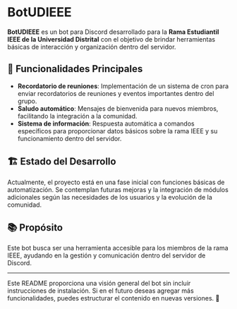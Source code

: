 # BotUDIEEE

**BotUDIEEE** es un bot para Discord desarrollado para la **Rama Estudiantil IEEE de la Universidad Distrital** con el objetivo de brindar herramientas básicas de interacción y organización dentro del servidor.

## 📌 Funcionalidades Principales

- **Recordatorio de reuniones**: Implementación de un sistema de cron para enviar recordatorios de reuniones y eventos importantes dentro del grupo.
- **Saludo automático**: Mensajes de bienvenida para nuevos miembros, facilitando la integración a la comunidad.
- **Sistema de información**: Respuesta automática a comandos específicos para proporcionar datos básicos sobre la rama IEEE y su funcionamiento dentro del servidor.

## 🏗️ Estado del Desarrollo

Actualmente, el proyecto está en una fase inicial con funciones básicas de automatización. Se contemplan futuras mejoras y la integración de módulos adicionales según las necesidades de los usuarios y la evolución de la comunidad.

## 📚 Propósito

Este bot busca ser una herramienta accesible para los miembros de la rama IEEE, ayudando en la gestión y comunicación dentro del servidor de Discord.

---

Este README proporciona una visión general del bot sin incluir instrucciones de instalación. Si en el futuro deseas agregar más funcionalidades, puedes estructurar el contenido en nuevas versiones. 🚀
